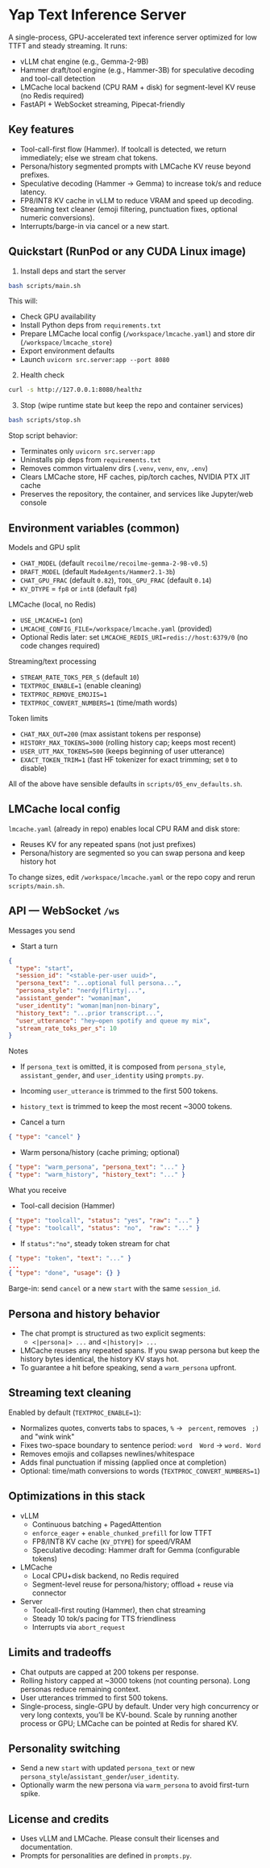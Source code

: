 # Yap Text Inference Server

A single-process, GPU-accelerated text inference server optimized for low TTFT and steady streaming. It runs:
- vLLM chat engine (e.g., Gemma-2-9B)
- Hammer draft/tool engine (e.g., Hammer-3B) for speculative decoding and tool-call detection
- LMCache local backend (CPU RAM + disk) for segment-level KV reuse (no Redis required)
- FastAPI + WebSocket streaming, Pipecat-friendly

## Key features
- Tool-call-first flow (Hammer). If toolcall is detected, we return immediately; else we stream chat tokens.
- Persona/history segmented prompts with LMCache KV reuse beyond prefixes.
- Speculative decoding (Hammer → Gemma) to increase tok/s and reduce latency.
- FP8/INT8 KV cache in vLLM to reduce VRAM and speed up decoding.
- Streaming text cleaner (emoji filtering, punctuation fixes, optional numeric conversions).
- Interrupts/barge-in via cancel or a new start.

## Quickstart (RunPod or any CUDA Linux image)

1) Install deps and start the server

```bash
bash scripts/main.sh
```

This will:
- Check GPU availability
- Install Python deps from `requirements.txt`
- Prepare LMCache local config (`/workspace/lmcache.yaml`) and store dir (`/workspace/lmcache_store`)
- Export environment defaults
- Launch `uvicorn src.server:app --port 8080`

2) Health check

```bash
curl -s http://127.0.0.1:8080/healthz
```

3) Stop (wipe runtime state but keep the repo and container services)

```bash
bash scripts/stop.sh
```

Stop script behavior:
- Terminates only `uvicorn src.server:app`
- Uninstalls pip deps from `requirements.txt`
- Removes common virtualenv dirs (`.venv`, `venv`, `env`, `.env`)
- Clears LMCache store, HF caches, pip/torch caches, NVIDIA PTX JIT cache
- Preserves the repository, the container, and services like Jupyter/web console

## Environment variables (common)

Models and GPU split
- `CHAT_MODEL` (default `recoilme/recoilme-gemma-2-9B-v0.5`)
- `DRAFT_MODEL` (default `MadeAgents/Hammer2.1-3b`)
- `CHAT_GPU_FRAC` (default `0.82`), `TOOL_GPU_FRAC` (default `0.14`)
- `KV_DTYPE` = `fp8` or `int8` (default `fp8`)

LMCache (local, no Redis)
- `USE_LMCACHE=1` (on)
- `LMCACHE_CONFIG_FILE=/workspace/lmcache.yaml` (provided)
- Optional Redis later: set `LMCACHE_REDIS_URI=redis://host:6379/0` (no code changes required)

Streaming/text processing
- `STREAM_RATE_TOKS_PER_S` (default `10`)
- `TEXTPROC_ENABLE=1` (enable cleaning)
- `TEXTPROC_REMOVE_EMOJIS=1`
- `TEXTPROC_CONVERT_NUMBERS=1` (time/math words)

Token limits
- `CHAT_MAX_OUT=200` (max assistant tokens per response)
- `HISTORY_MAX_TOKENS=3000` (rolling history cap; keeps most recent)
- `USER_UTT_MAX_TOKENS=500` (keeps beginning of user utterance)
- `EXACT_TOKEN_TRIM=1` (fast HF tokenizer for exact trimming; set `0` to disable)

All of the above have sensible defaults in `scripts/05_env_defaults.sh`.

## LMCache local config

`lmcache.yaml` (already in repo) enables local CPU RAM and disk store:
- Reuses KV for any repeated spans (not just prefixes)
- Persona/history are segmented so you can swap persona and keep history hot

To change sizes, edit `/workspace/lmcache.yaml` or the repo copy and rerun `scripts/main.sh`.

## API — WebSocket `/ws`

Messages you send
- Start a turn

```json
{
  "type": "start",
  "session_id": "<stable-per-user uuid>",
  "persona_text": "...optional full persona...",
  "persona_style": "nerdy|flirty|...",
  "assistant_gender": "woman|man",
  "user_identity": "woman|man|non-binary",
  "history_text": "...prior transcript...",
  "user_utterance": "hey—open spotify and queue my mix",
  "stream_rate_toks_per_s": 10
}
```

Notes
- If `persona_text` is omitted, it is composed from `persona_style`, `assistant_gender`, and `user_identity` using `prompts.py`.
- Incoming `user_utterance` is trimmed to the first 500 tokens.
- `history_text` is trimmed to keep the most recent ~3000 tokens.

- Cancel a turn

```json
{ "type": "cancel" }
```

- Warm persona/history (cache priming; optional)

```json
{ "type": "warm_persona", "persona_text": "..." }
{ "type": "warm_history", "history_text": "..." }
```

What you receive
- Tool-call decision (Hammer)

```json
{ "type": "toolcall", "status": "yes", "raw": "..." }
{ "type": "toolcall", "status": "no",  "raw": "..." }
```

- If `status":"no"`, steady token stream for chat

```json
{ "type": "token", "text": "..." }
...
{ "type": "done", "usage": {} }
```

Barge-in: send `cancel` or a new `start` with the same `session_id`.

## Persona and history behavior

- The chat prompt is structured as two explicit segments:
  - `<|persona|> ...` and `<|history|> ...`
- LMCache reuses any repeated spans. If you swap persona but keep the history bytes identical, the history KV stays hot.
- To guarantee a hit before speaking, send a `warm_persona` upfront.

## Streaming text cleaning

Enabled by default (`TEXTPROC_ENABLE=1`):
- Normalizes quotes, converts tabs to spaces, `%` → ` percent`, removes ` ;)` and "wink wink"
- Fixes two-space boundary to sentence period: `word  Word` → `word. Word`
- Removes emojis and collapses newlines/whitespace
- Adds final punctuation if missing (applied once at completion)
- Optional: time/math conversions to words (`TEXTPROC_CONVERT_NUMBERS=1`)

## Optimizations in this stack

- vLLM
  - Continuous batching + PagedAttention
  - `enforce_eager` + `enable_chunked_prefill` for low TTFT
  - FP8/INT8 KV cache (`KV_DTYPE`) for speed/VRAM
  - Speculative decoding: Hammer draft for Gemma (configurable tokens)
- LMCache
  - Local CPU+disk backend, no Redis required
  - Segment-level reuse for persona/history; offload + reuse via connector
- Server
  - Toolcall-first routing (Hammer), then chat streaming
  - Steady 10 tok/s pacing for TTS friendliness
  - Interrupts via `abort_request`

## Limits and tradeoffs

- Chat outputs are capped at 200 tokens per response.
- Rolling history capped at ~3000 tokens (not counting persona). Long personas reduce remaining context.
- User utterances trimmed to first 500 tokens.
- Single-process, single-GPU by default. Under very high concurrency or very long contexts, you’ll be KV-bound. Scale by running another process or GPU; LMCache can be pointed at Redis for shared KV.

## Personality switching

- Send a new `start` with updated `persona_text` or new `persona_style`/`assistant_gender`/`user_identity`.
- Optionally warm the new persona via `warm_persona` to avoid first-turn spike.

## License and credits

- Uses vLLM and LMCache. Please consult their licenses and documentation.
- Prompts for personalities are defined in `prompts.py`.

